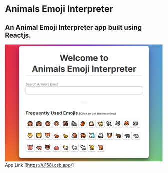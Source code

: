 # Animals Emoji Interpreter

## An Animal Emoji Interpreter app built using Reactjs.

![poster](/src/poster.png)
App Link [!https://u158i.csb.app/]
